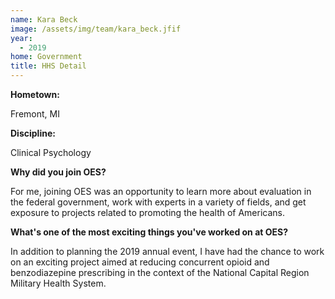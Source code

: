 ```yaml
---
name: Kara Beck 
image: /assets/img/team/kara_beck.jfif
year:
  - 2019
home: Government
title: HHS Detail
---
```


**Hometown:**

Fremont, MI

**Discipline:**

Clinical Psychology 

**Why did you join OES?**

For me, joining OES was an opportunity to learn more about evaluation in the federal government, work with experts in a variety of fields, and get exposure to projects related to promoting the health of Americans. 

**What's one of the most exciting things you've worked on at OES?**

In addition to planning the 2019 annual event, I have had the chance to work on an exciting project aimed at reducing concurrent opioid and benzodiazepine prescribing in the context of the National Capital Region Military Health System. 

